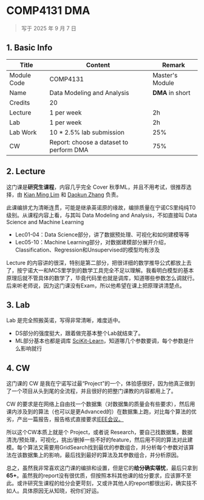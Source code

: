 # COMP4131 DMA

>   写于 2025 年 9 月 7 日 

## 1. Basic Info

| Title       | Content                                 | Remark           |
| ----------- | --------------------------------------- | ---------------- |
| Module Code | COMP4131                                | Master's Module  |
| Name        | Data Modeling and Analysis              | **DMA** in short |
| Credits     | 20                                      |                  |
| Lecture     | 1 per week                              | 2h               |
| Lab         | 1 per week                              | 2h               |
| Lab Work    | 10 * 2.5% lab submission                | 25%              |
| CW          | Report: choose a dataset to perform DMA | 75%              |

## 2. Lecture

这门课是**研究生课程**，内容几乎完全 Cover 秋季ML，并且不用考试，很推荐选择，由 [Kian Ming Lim](https://www.nottingham.edu.cn/cn/People/Profile.aspx?id=e5d4ef32-a493-4daf-8b34-babc3487d469&language=zh) 和 [Daokun Zhang](https://www.nottingham.edu.cn/cn/Info-Hub/Staff-Profile.aspx?id=2dd7b178-526f-4477-ac89-e05bc8c5a7da&language=zh) 负责。

此课编排尤为清晰连贯，可能是继承英诺原的缘故，编排质量在宁诺CS里纯纯T0级别。从课程内容上看，与其叫 Data Modeling and Analysis，不如直接叫 Data Science and Machine Learning

- Lec01-04：Data Science部分，讲了数据预处理、可视化和如何建模等等
- Lec05-10：Machine Learning部分，对数据建模部分展开介绍，Classification、Regression和Unsupervised的模型均有涉及

Lecture 的内容讲的很深，特别是第二部分，把很详细的数学推导公式都放上去了，按宁诺大一和MCS里学到的数学工具完全不足以理解。我看明白模型的基本原理后就不管具体的数学了，毕竟代码里也就是调库，知道哪些参数怎么调就行。后来听老师说，因为这门课没有Exam，所以他希望在课上把原理讲清楚点。

## 3. Lab

Lab 是完全照搬英诺，写得非常清晰，难度适中。

- DS部分的强度挺大，跟着做完基本整个Lab就结束了。
- ML部分基本也都是调库 [SciKit-Learn](https://scikit-learn.org/stable/)，知道哪几个参数要调，每个参数是什么影响就行

## 4. CW

这门课的 CW 是我在宁诺写过最“Project”的一个，体验感很好，因为他真正做到了一个项目从头到尾的全流程，并且很好的把整门课教的内容都用上了。

CW 的要求是在网络上自由找一个数据集（对数据集的质量会有些要求），然后用课内涉及到的算法（也可以是更Advanced的）在数据集上跑，对比每个算法的优劣，产出一篇报告，报告格式直接要求[IEEE会议。](https://www.overleaf.com/latex/templates/ieee-conference-template/grfzhhncsfqn)

所以这个CW本质上就是个 Project，或者说 Research，要自己找数据集，数据清洗/预处理，可视化，挑出/删掉一些不好的feature，然后用不同的算法对此建模。每个算法又需要用GridSearch找到最优的参数组合，并分析每个参数对该算法在该数据集上的影响，最后找到最好的算法及其参数组合，并分析原因。

总之，虽然我非常喜欢这门课的编排和设置，但是它的**给分确实堪忧**，最后只拿到**65+**。虽然我的report没有很优质，但按照本科其他课的给分要求，应该罪不至此。或许研究生课程的给分会更苛刻，又或许其他人的report都很出彩，确实技不如人。具体原因无从知晓，祝你们好运。
